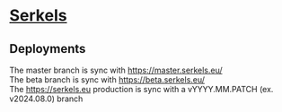 # [Serkels](https://serkels.eu/)

## Deployments

The master branch is sync with https://master.serkels.eu/  
The beta branch is sync with https://beta.serkels.eu/  
The https://serkels.eu production is sync with a vYYYY.MM.PATCH (ex. v2024.08.0) branch

